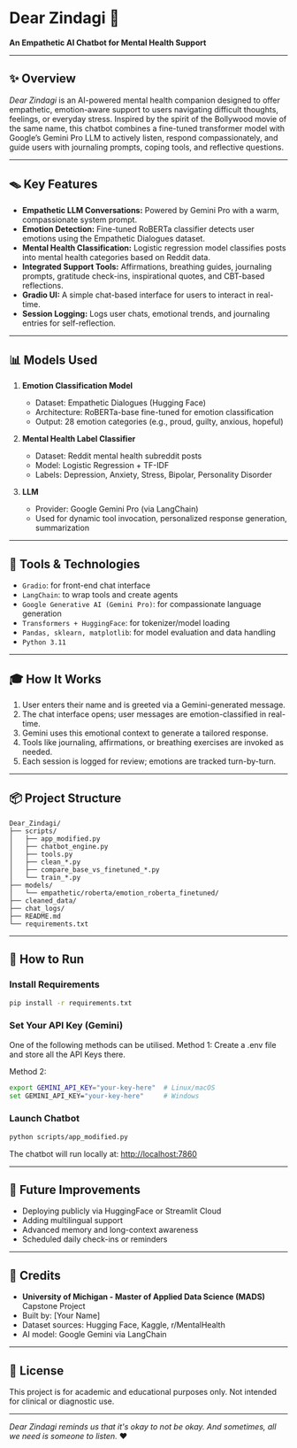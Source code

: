 # Dear Zindagi 🌟

**An Empathetic AI Chatbot for Mental Health Support**

---

## ✨ Overview

*Dear Zindagi* is an AI-powered mental health companion designed to offer empathetic, emotion-aware support to users navigating difficult thoughts, feelings, or everyday stress. Inspired by the spirit of the Bollywood movie of the same name, this chatbot combines a fine-tuned transformer model with Google’s Gemini Pro LLM to actively listen, respond compassionately, and guide users with journaling prompts, coping tools, and reflective questions.

---

## 🪤 Key Features

- **Empathetic LLM Conversations:** Powered by Gemini Pro with a warm, compassionate system prompt.
- **Emotion Detection:** Fine-tuned RoBERTa classifier detects user emotions using the Empathetic Dialogues dataset.
- **Mental Health Classification:** Logistic regression model classifies posts into mental health categories based on Reddit data.
- **Integrated Support Tools:** Affirmations, breathing guides, journaling prompts, gratitude check-ins, inspirational quotes, and CBT-based reflections.
- **Gradio UI:** A simple chat-based interface for users to interact in real-time.
- **Session Logging:** Logs user chats, emotional trends, and journaling entries for self-reflection.

---

## 📊 Models Used

1. **Emotion Classification Model**
   - Dataset: Empathetic Dialogues (Hugging Face)
   - Architecture: RoBERTa-base fine-tuned for emotion classification
   - Output: 28 emotion categories (e.g., proud, guilty, anxious, hopeful)

2. **Mental Health Label Classifier**
   - Dataset: Reddit mental health subreddit posts
   - Model: Logistic Regression + TF-IDF
   - Labels: Depression, Anxiety, Stress, Bipolar, Personality Disorder

3. **LLM**
   - Provider: Google Gemini Pro (via LangChain)
   - Used for dynamic tool invocation, personalized response generation, summarization

---

## 🎨 Tools & Technologies

- `Gradio`: for front-end chat interface
- `LangChain`: to wrap tools and create agents
- `Google Generative AI (Gemini Pro)`: for compassionate language generation
- `Transformers + HuggingFace`: for tokenizer/model loading
- `Pandas, sklearn, matplotlib`: for model evaluation and data handling
- `Python 3.11`

---

## 🎓 How It Works

1. User enters their name and is greeted via a Gemini-generated message.
2. The chat interface opens; user messages are emotion-classified in real-time.
3. Gemini uses this emotional context to generate a tailored response.
4. Tools like journaling, affirmations, or breathing exercises are invoked as needed.
5. Each session is logged for review; emotions are tracked turn-by-turn.

---

## 📦 Project Structure

```
Dear_Zindagi/
├── scripts/
│   ├── app_modified.py
│   ├── chatbot_engine.py
│   ├── tools.py
│   ├── clean_*.py
│   ├── compare_base_vs_finetuned_*.py
│   └── train_*.py
├── models/
│   └── empathetic/roberta/emotion_roberta_finetuned/
├── cleaned_data/
├── chat_logs/
├── README.md
└── requirements.txt
```

---

## 📖 How to Run

### Install Requirements
```bash
pip install -r requirements.txt
```

### Set Your API Key (Gemini)
One of the following methods can be utilised.
Method 1: Create a .env file and store all the API Keys there.

Method 2:
```bash
export GEMINI_API_KEY="your-key-here"  # Linux/macOS
set GEMINI_API_KEY="your-key-here"     # Windows
```

### Launch Chatbot
```bash
python scripts/app_modified.py
```

The chatbot will run locally at: [http://localhost:7860](http://localhost:7860)

---

## 🚀 Future Improvements
- Deploying publicly via HuggingFace or Streamlit Cloud
- Adding multilingual support
- Advanced memory and long-context awareness
- Scheduled daily check-ins or reminders

---

## 🎉 Credits
- **University of Michigan - Master of Applied Data Science (MADS)** Capstone Project
- Built by: [Your Name]
- Dataset sources: Hugging Face, Kaggle, r/MentalHealth
- AI model: Google Gemini via LangChain

---

## 📕 License
This project is for academic and educational purposes only. Not intended for clinical or diagnostic use.

---

*Dear Zindagi reminds us that it's okay to not be okay. And sometimes, all we need is someone to listen.* ❤️
